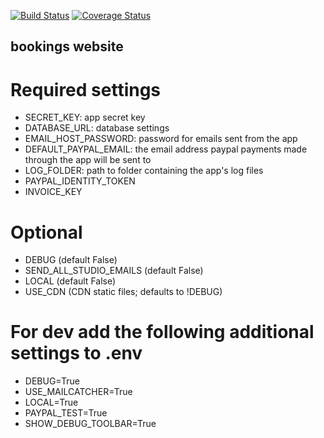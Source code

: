 [![Build Status](https://travis-ci.org/rebkwok/pipsevents.svg?branch=master)](https://travis-ci.org/rebkwok/freedom_of_flight)
[![Coverage Status](https://coveralls.io/repos/github/rebkwok/freedom_of_flight/badge.svg?branch=master)](https://coveralls.io/github/rebkwok/freedom_of_flight?branch=master)

## bookings website

# Required settings

- SECRET_KEY: app secret key
- DATABASE_URL: database settings
- EMAIL_HOST_PASSWORD: password for emails sent from the app
- DEFAULT_PAYPAL_EMAIL: the email address paypal payments made through the app will be sent to
- LOG_FOLDER: path to folder containing the app's log files
- PAYPAL_IDENTITY_TOKEN
- INVOICE_KEY

# Optional
- DEBUG (default False)
- SEND_ALL_STUDIO_EMAILS (default False)
- LOCAL (default False)
- USE_CDN (CDN static files; defaults to !DEBUG)

# For dev add the following additional settings to .env
- DEBUG=True
- USE_MAILCATCHER=True
- LOCAL=True
- PAYPAL_TEST=True
- SHOW_DEBUG_TOOLBAR=True
